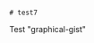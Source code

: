                                                                                                                                                                                                                                                                                                                                                       # test7
Test "graphical-gist"